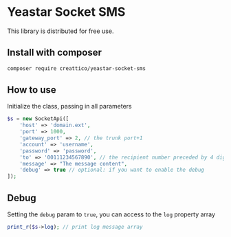# Yeastar Socket SMS
This library is distributed for free use.

## Install with composer
```bash
composer require creattico/yeastar-socket-sms
```

## How to use
Initialize the class, passing in all parameters
``` php
$s = new SocketApi([
	'host' => 'domain.ext',
	'port' => 1000,
	'gateway_port' => 2, // the trunk port+1
	'account' => 'username',
	'password' => 'password',
	'to' => '00111234567890', // the recipient number preceded by 4 digit country code
	'message' => "The message content",
	'debug' => true // optional: if you want to enable the debug
]);
```

## Debug
Setting the `debug` param to `true`, you can access to the `log` property array

```php
print_r($s->log); // print log message array
```